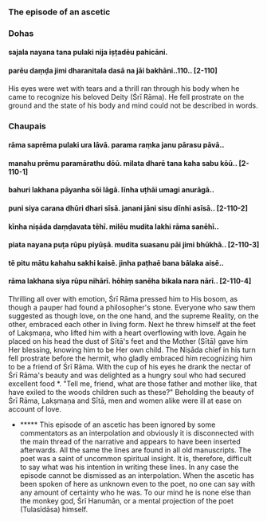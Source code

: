 ### The episode of an ascetic

### Dohas

#### sajala nayana tana pulaki nija iṣṭadēu pahicāni.
#### parēu daṃḍa jimi dharanitala dasā na jāi bakhāni..110.. [2-110]

His eyes were wet with tears and a thrill ran through his body when he came to recognize his beloved Deity (Śrī Rāma). He fell prostrate on the ground and the state of his body and mind could not be described in words.

### Chaupais

#### rāma saprēma pulaki ura lāvā. parama raṃka janu pārasu pāvā..
#### manahu prēmu paramārathu dōū. milata dharē tana kaha sabu kōū.. [2-110-1]
#### bahuri lakhana pāyanha sōi lāgā. līnha uṭhāi umagi anurāgā..
#### puni siya carana dhūri dhari sīsā. janani jāni sisu dīnhi asīsā.. [2-110-2]
#### kīnha niṣāda daṃḍavata tēhī. milēu mudita lakhi rāma sanēhī..
#### piata nayana puṭa rūpu piyūṣā. mudita suasanu pāi jimi bhūkhā.. [2-110-3]
#### tē pitu mātu kahahu sakhi kaisē. jinha paṭhaē bana bālaka aisē..
#### rāma lakhana siya rūpu nihārī. hōhiṃ sanēha bikala nara nārī.. [2-110-4]

Thrilling all over with emotion, Śrī Rāma pressed him to His bosom, as though a pauper had found a philosopher's stone. Everyone who saw them suggested as though love, on the one hand, and the supreme Reality, on the other, embraced each other in living form. Next he threw himself at the feet of Lakṣmaṇa, who lifted him with a heart overflowing with love. Again he placed on his head the dust of Sītā's feet and the Mother (Sītā) gave him Her blessing, knowing him to be Her own child. The Niṣāda chief in his turn fell prostrate before the hermit, who gladly embraced him recognizing him to be a friend of Śrī Rāma. With the cup of his eyes he drank the nectar of Śrī Rāma's beauty and was delighted as a hungry soul who had secured excellent food *. "Tell me, friend, what are those father and mother like, that have exiled to the woods children such as these?" Beholding the beauty of Śrī Rāma, Lakṣmaṇa and Sītā, men and women alike were ill at ease on account of love.

- ***** This episode of an ascetic has been ignored by some commentators as an interpolation and obviously it is disconnected with the main thread of the narrative and appears to have been inserted afterwards. All the same the lines are found in all old manuscripts. The poet was a saint of uncommon spiritual insight. It is, therefore, difficult to say what was his intention in writing these lines. In any case the episode cannot be dismissed as an interpolation. When the ascetic has been spoken of here as unknown even to the poet, no one can say with any amount of certainty who he was. To our mind he is none else than the monkey god, Śrī Hanumān, or a mental projection of the poet (Tulasīdāsa) himself.
